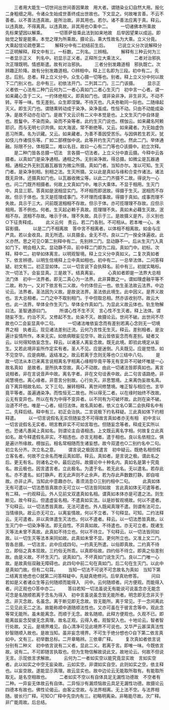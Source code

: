 <!-- { "loadSidebar": true } -->
　　三者用大能生一切世间出世间善因果故　用大者。谓随染业幻自然大用。报化二身粗细之用。令诸众生始成世善终成出世故也。下文显之。何故唯言善。不云不善者。以不善法违真故。是所治故。非其用也。若尔。诸不善法应离于真。释云。以违真故。不得离真。以违真故。非其用也○乘中二。
　　一切诸佛本所乘故　先标果望因以解乘。
　　一切菩萨皆乘此法到如来地故　后举因望果以成运。即始觉之智是能乘。本觉之理为所乘故。摄论云。乘大性故名为大乘。立义分竟。
大乘起信论疏卷第二
　　解释分中有二初结前生后。
　　已说立义分次说解释分　二正明解释。释文中有三。一标数。二列名。三辨相。
　　解释有三种云何为三一者显示正义　列名中。初显示正义者。正释所立大乘法义。
　　二者对治邪执　次正理既明。情惑斯遣。故有对治邪执。
　　三者分别发趣道相　邪执既亡。次辨趣正阶降。故有分别发趣道相。○辨相中。释上三名即为三段。初中有二。先总。后别。总者。释上立义分中。众生心摄一切等也。别者。释上立义分中何以故下二门别义也。总中有三。初依法开门。二列其二门。三二门该摄。
　　显示正义者依一心法有二种门云何为二一者心真如门二者心生灭门　初中言一心者。谓一如来藏心含于二义。一约体绝相义。即真如门也。谓非染非净。非生非灭。不动不转。平等一味。性无差别。众生即涅槃。不待灭也。凡夫弥勒同一际也。二随缘起灭义。即生灭门也。谓随熏转动成于染净。染净虽成。性恒不动。只由不动能成染净。是故不动亦在动门。是故下文云识有二义中本觉是也。上文生灭门中自体是也。胜鬘中。不染而染。染而不染等者。此约生灭门说也。楞伽云。如来藏名阿赖耶识。而与无明七识共俱。如大海波。常不断绝等。又云。如来藏者。为无始虚伪恶习所熏。名为识藏。又云。如来藏者。为善不善因受苦乐。与因俱若生若灭。犹如伎儿作诸伎乐等。广如二部楞伽中说。此等并约生灭门说也。然此二门。举体通融。际限不分。体相莫二。难以名目。故曰一心有二门等也○该摄中。初立次释。
　　是二种门皆各总摄一切法　言各摄一切法者。上立义分中直云摄。今释中云各摄者。以真如门是染净通相。通相之外。无别染净故。得总摄。如微尘是瓦器通相。通相之外无别瓦器瓦器皆为微尘所摄。真如门者。当知亦尔。准以可知。生灭门者。是染净别相。别相之法。生灭所摄。又以此是真如与缘和合变作诸法。诸法既无异体。还摄真如门也。以瓦器收微尘等。以此二门齐摄不二故。得说为一心也。问二门既齐相摄者。何故上文真如门中。唯示大乘体。不显于相用。生灭门中。具显三耶。答真如是泯相显实门。不坏相而即泯故。得摄于生灭。泯相而不存故。但示于体也。生灭是揽理成事门。不坏理而成事故。得摄于真如。成事而理不失故。具示于三大。问前既泯相相不存故。但示于体。亦可揽理理不存故。应但示相用。答不例也。何者。生灭起必赖于真故。揽理理不失。真如未必藉生灭故。泯相不存。泯相不存故。唯示于体。理不失故。具示于三。是故摄义是齐。示义别也○下征责释成。
　　此义云何　责云。若二门各别。不可相从。若本唯一心。未容影摄。
　　以是二门不相离故　答中言不相离者。以体相不相离故。如金与庄严具。若以金收具。具无所遗。以具摄金。金无不尽。良以二门一揆全体遍收。此义亦然。思之可见○第二别释中有二。先别辨二门。显动静不一。后从生灭门入真如门下。明会相入实。显动静不异。前中释二门即为二段。真如门中。初标。次释。释中二。初举如体离言。以明观智境。释上立义分中真如义。二复次真如者下。依言辨德。以明生信境释上立中真如相也。初中有二。一总举法体。二问答释疑。初文有二。初正显如体。二以一切言说下会执释名。前中有三。初就实略标。次一切法下。会妄显真。三是故下。结真离妄。
　　心真如者即是一法界大总相法门体　初中一法界者。即无二真心为一法界。此非算数之一。谓如理虚融平等不二故。称为一。又对下依言有二义故。今约体但云一也。依生圣法故云法界。中边论云。法界者。圣法因为义故。是故说法界。圣法依此境生。此中因义。是界义故也。言大总相者。二门之中不取别相门。于中但取总相。然亦该收别尽。故云大也。此一法界。举体全作生灭门。举体全作真如门。为显此义故云体也。轨生物解曰法。圣智通游曰门。
　　所谓心性不生不灭　言心性不生灭者。释上法体。谓随妄不生。约治不灭。又修起不生。处染不灭。故摄论云。世间不破。出世间不尽故也○二会妄显真中二句。
　　一切诸法唯依妄念而有差别若离心念则无一切境界之相　执者云。现见诸法差别迁流。云何乃言性无生灭。释云。差别相者。是汝遍计妄情所作。本来无实。如依病眼妄见空华。故云皆依妄念而有差别。疑者又云。以何得知依妄念生。释云。以诸圣人离妄念故。既无此境。即验此境定从妄生。又若此境非妄所作定实有者。圣人不见。应是迷倒。凡夫既见。应是觉悟。如不见空华。应是病眼。返结准之。故云若离于念则无等也○三结中八句。
　　是故一切法从本已来离言说相离名字相离心缘相毕竟平等无有变异不可破坏唯是一心故名真如　是故者。是所执本空故。真心不动故。由此一切诸法皆即真如也。离言说相者。非在言说音声中故。离名字者。非在文句诠表中故。此二句言语路绝。非闻慧境也。离心缘者。非意言分别故。心行处灭。非思慧境。上来离伪妄故名真。自下离异相故名如。又下三句。展转相释。离世间修慧境。唯正智与相应也。言毕竟平等者。虽遍通染净。而性恒无二故也。所以得无二者。以在缘时始终不改故。云无有变异也。所以在有为中得不变异者。以不同有为可破坏故。此则在染不破。治道不坏也。唯是一心者。结归法体。故名真如者。依义立名○第二会执释名中有二。先释后结。释中有三。初正会治执。二言说极下约名释疑。三此真如体下约相释遣。
　　以一切言说假名无实但随妄念不可得故言真如者亦无有相　初中言以一切言说假名无实者。明言教非实不可如言取也。但随妄念等者。释成无实所以也。恐诸凡愚闻上真如名。则谓论主自语相违。上文既云离名字相。何故复立此真如名。故今释遣假名非实。不相违也。亦言无相者。遣于相也。良以名依相立。俱是遍计所缘故。楞伽云。相名常相随而生诸妄想。故今双遣也○二别约名中二句。初立名分齐。次立名之意。
　　谓言说之极因言遣言　初中疑云。既绝名相但假立客名者。何故不立余名而唯云真如耶。释云。真如者。是言说之极。谓此名之后。更无有名。则诸名之中。最后边际。故摄论中十种名内。真如名是第十究竟名。故云极也。因言遣言者。立此极名。为遣于名。若无此名。无以遣名。若存此名。亦不遣名。如打静声。若无此声则不止余声。若为存此声数数打静。即自喧故。亦非止声。当知此中意趣亦尔。善须消息○三别约相中二句。
　　此真如体无有可遣以一切法悉皆真故亦无可立以一切法皆同如故　言此真如体无可遣等者。有二释。一约观释云。外人见前文双遣真如名相。谓真如本体亦是可遣之法。则生断见。故今释云。但遣虚妄名相。不遣真如实法。以是妙智观境故。何以不遣者。下句释云。以一切法悉皆真故。无法可遣也。外人既闻真理不遣。则谓有法可立。当情缘执。故云亦无可立。以离妄情故。何以不立者。下句释显。可知。二约法释云。无可遣者。非以真体遣生灭法也。何以不遣者。释云。以一切法悉皆真故。以生灭门中一切染净等法。即无自性。不异真如故。不待遣也。亦无可立者。既诸生灭等法未曾不真故。此真如不待立也。何以不待立。下句释云。以一切法皆同如故。以一切生灭等法本来同如故。此真如未曾不显。更何所立也。又准上文二门。皆各总摄。一切法言。此中应成四句。一约真无所遣。以俗即真故。二约真不待立。即俗之真本现故。三约俗无所乖。以真即俗故。四约俗不待立。即真之俗差别故。由是义故。不坏生灭门。说真如门。不坏真如门说生灭门。良以二门唯一心故。是故真俗双融无障碍也。此四句中前二句在真如门。后二句在生灭门。以此中是真如门故。但有二句耳。
　　当知一切法不可说不可念故名为真如　当知下第二结离言绝虑也○就第二问答释疑中。先疑真绝修问。后举真劝修答。
　　问曰若如是义者诸众生等云何随顺而能得入　问中。云何随顺者。问方便观。而能得入者。问正观也○答中亦二。
　　答曰若知一切法虽说无有能说可说虽念亦无能念可念是名随顺若离于念名为得入　初中言虽说虽念皆无能所者。明念即无念非灭于念。非灭念故。名虽念。离于断见即无念故。皆无能所。离于常见。于一念间离此二见见此无二之法。故能称顺中道随顺法性也。又亦可虽在于彼言念等中。观此念等常无能所。虽未能离念。而顺于无念。故名随顺。此释方便观也。久观不已。即能离兹妄念契彼无念真理。故名正观。云得入者。观智契入也。十地论云。智者智行处故。又云。是境界难见。自心清净可见此境界不可说也。又华严云甚深真法性妙智随顺入故也。是故当知。虽非妄念境界。不可生于绝分想也○自下第二依言真如中。文有三。初举数总标。二开章略辨。三依章广释。
　　复次真如者依言说分别有二种义　初中依言说有二义者。显此二义。若离于言。即唯一味。今既依言故。说有二。不可即随言执取也。但为生物信解故说此文。故地论云。何故不但说无言。示现依言求解故。
　　云何为二一者如实空以能究竟显实故　言如实空者。此以如实之中空无妄染故。云如实空。非谓如实自空。此则如实之空。依主释也。以妄空故。遂能显示真理。故云显实也。故中边论云无能取所取有。有能取所取无。是名空相故也。
　　二者如实不空以有自体具足无漏性功德故　不空者有二种。一异妄无体故云有自体。二异恒沙有漏烦恼故云具足无漏性功德。故摄论云四德本有故也。佛性论偈云。由客尘空故。与法界相离。无上法不空。与法界相随。彼长行广释。可知○广释中先空内有三。初略明离染。非略能尽故。次广释。非广能周故。后总结。
